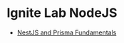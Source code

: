 # Ignite Lab NodeJS

- [NestJS and Prisma Fundamentals](./lectures/lecture-01-nestjs-and-prisma-fundamentals.md)
